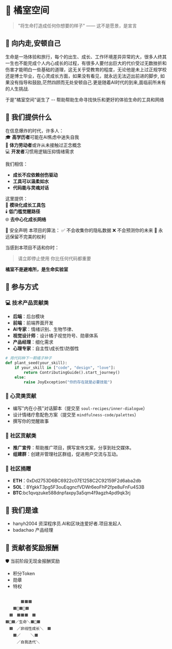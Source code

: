 # 🍊 橘室空间 

> "将生命打造成任何你想要的样子" —— 这不是愿景，是宣言  

## 🌱 向内走,安顿自己  

生命是一场体验和旅行，每个的出生、成长、工作环境差异异常的大，很多人终其一生也不能完成个人内心成长的过程，有很多人要付出巨大的代价受过无数挫折和伤害才能明白一些基础的道理，这无关乎受教育的程度，无论他是未上过正规学校还是博士毕业，在心灵成长方面，如果没有看见，就永远无法迈出前进的脚步, 如果没有指导和鼓励,茫然四顾而无处安顿自己.更是随着AI时代的到来,面临前所未有的人生挑战.

于是"橘室空间"诞生了 -- 帮助帮助生命寻找快乐和更好的体验生命的工具和网络


## 📖 我们提供什么  

在信息爆炸的时代，许多人：  
🎓 **高学历者**可能在AI焦虑中迷失自我  
🌾 **体力劳动者**或许从未接触过正念概念  
💻 **开发者**习惯用逻辑压抑情绪需求  

我们相信：  
- **成长不应依赖创伤驱动**  
- **工具可以温柔如水**  
- **代码能与灵魂对话**  

这里提供：  
🧩 **模块化成长工具包**  
🕯️ **低门槛觉醒路径**  
🌐 **去中心化成长网络**


🚧 安全声明
本项目的算法：
✅ 不会收集你的隐私数据
❌ 不会预测你的未来
🌱 永远保留不完美的权利

当感到本项目不适和你时：
> 请立即停止使用 
> 你比任何代码都重要  


**橘室不是避难所，是生命实验室**  

## 🧡 参与方式

### 💻 技术产品贡献类  
- **后端**：后台模块  
- **前端**：前端界面开发  
- **AI专家**：情绪识别、生物节律、  
- **视觉设计师**：设计橘子视觉符号、勋章体系  
- **产品经理**：细化需求
- **心理专家**：自主性\成长性\防御性 

```python
# 用代码种下一颗橘子种子  
def plant_seed(your_skill):  
    if your_skill in ["code", "design", "love"]:  
        return ContributingGuide().start_journey()  
    else:  
        raise JoyException("你的存在就是必要技能")  
```

### 🌸 心灵类贡献  
- 编写"内在小孩"对话脚本（提交至 `soul-recipes/inner-dialogue`）  
- 设计情绪疗愈配色方案（提交至 `mindfulness-code/palettes`）  
- 撰写你的觉醒故事

### 🌟 社区贡献类  
- **推广宣传**：帮助推广项目，撰写宣传文案，分享到社交媒体。  
- **组建群**：创建并管理社区群组，促进用户交流与互动。  

### 🌱 社区捐赠  
- **ETH**：0xDd2753D6BC6922c07E1258C2C92159F2d6aba2db  
- **SOL**：8YgkkT3pg5F3ouEqgncfVDWr6eoFhP2fpe8uFnFu4S3B
- **BTC**:bc1qvqzuke588dnpfaxpy3a5qm4f9agzh4pd9qk3rj   


## 📖 我们是谁  
- hanyh2004 资深程序员.AI和区块连爱好者.项目发起人
- badachao 产品经理


## 🧡 贡献者奖励报酬

🛡️ 当前阶段无现金报酬奖励

- 积分Token
- 勋章
- 特权



## 


```text
　　　　🟧🟧🟧
　　🟧🍊🟧🍊🟧
　🟧　🟧🟧🟧　🟧
🟧🍊🟧／生命＼🟧🍊🟧
　🟧　／非线性成长＼　🟧
　　🟧／　 　＼🟧
　　　／自我迭代＼




